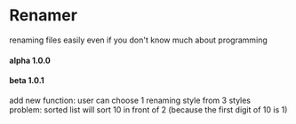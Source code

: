 # Renamer
renaming files easily even if you don't know much about programming
#### alpha 1.0.0
#### beta 1.0.1
add new function: user can choose 1 renaming style from 3 styles  
problem: sorted list will sort 10 in front of 2 (because the first digit of 10 is 1)  
